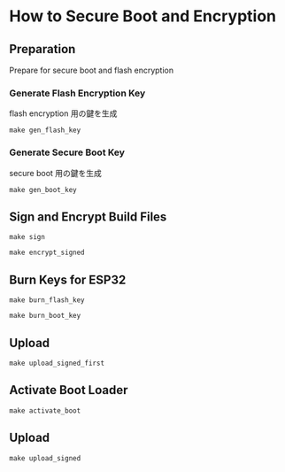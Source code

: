 # How to Secure Boot and Encryption

## Preparation

Prepare for secure boot and flash encryption

### Generate Flash Encryption Key

flash encryption 用の鍵を生成

```shell
make gen_flash_key
```

### Generate Secure Boot Key

secure boot 用の鍵を生成

```shell
make gen_boot_key
```

<!-- secure boot用の共有鍵を生成
```shell
make gen_boot_pub_key
``` -->

## Sign and Encrypt Build Files

```shell
make sign
```

```shell
make encrypt_signed
```

## Burn Keys for ESP32

```shell
make burn_flash_key
```

```shell
make burn_boot_key
```

## Upload

```shell
make upload_signed_first
```

## Activate Boot Loader

```shell
make activate_boot
```

## Upload

```shell
make upload_signed
```
